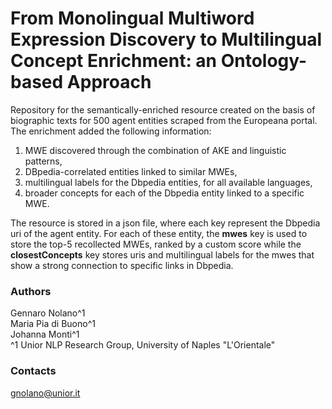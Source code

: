 # From Monolingual Multiword Expression Discovery to Multilingual Concept Enrichment: an Ontology-based Approach

Repository for the semantically-enriched resource created on the basis of biographic texts for 500 agent entities scraped from the Europeana portal. The enrichment added the following information:
1. MWE discovered through the combination of AKE and linguistic patterns,
2. DBpedia-correlated entities linked to similar MWEs,
3. multilingual labels for the Dbpedia entities, for all available languages,
4. broader concepts for each of the Dbpedia entity linked to a specific MWE.

The resource is stored in a json file, where each key represent the Dbpedia uri of the agent entity. For each of these entity, the **mwes** key is used to store the top-5 recollected MWEs, ranked by a custom score while the **closestConcepts** key stores uris and multilingual labels for the mwes that show a strong connection to specific links in Dbpedia.


### Authors
Gennaro Nolano^1  
Maria Pia di Buono^1    
Johanna Monti^1  
^1 Unior NLP Research Group, University of Naples "L'Orientale"

### Contacts
gnolano@unior.it

